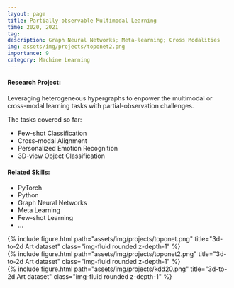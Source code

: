 ```yaml
---
layout: page
title: Partially-observable Multimodal Learning
time: 2020, 2021
tag: 
description: Graph Neural Networks; Meta-learning; Cross Modalities
img: assets/img/projects/toponet2.png
importance: 9
category: Machine Learning
---
```


#### Research Project:

Leveraging heterogeneous hypergraphs to enpower the multimodal or cross-modal learning tasks with partial-observation challenges. 

The tasks covered so far:
- Few-shot Classification 
- Cross-modal Alignment
- Personalized Emotion Recognition
- 3D-view Object Classification



#### Related Skills:
- PyTorch
- Python
- Graph Neural Networks
- Meta Learning
- Few-shot Learning
- ...


<div class="row">
    <div class="col-sm mt-3 mt-md-0">
        {% include figure.html path="assets/img/projects/toponet.png" title="3d-to-2d Art dataset" class="img-fluid rounded z-depth-1" %}
    </div>
</div>

<div class="row">
    <div class="col-sm-5 mt-3 mt-md-0">
        {% include figure.html path="assets/img/projects/toponet2.png" title="3d-to-2d Art dataset" class="img-fluid rounded z-depth-1" %}
    </div>
    <div class="col-sm-7 mt-3 mt-md-0">
        {% include figure.html path="assets/img/projects/kdd20.png" title="3d-to-2d Art dataset" class="img-fluid rounded z-depth-1" %}
    </div>
</div>


